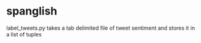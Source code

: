 # spanglish

label_tweets.py
takes a tab delimited file of tweet sentiment and stores it in a list of tuples

 
